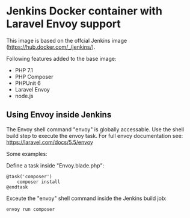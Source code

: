 # Jenkins Docker container with Laravel Envoy support

This image is based on the offcial Jenkins image (https://hub.docker.com/_/jenkins/).

Following features added to the base image:
- PHP 7.1
- PHP Composer
- PHPUnit 6
- Laravel Envoy
- node.js

## Using Envoy inside Jenkins

The Envoy shell command "envoy" is globally accessable. Use the shell build step to execute the envoy task.
For full envoy documentation see: https://laravel.com/docs/5.5/envoy

Some examples:

Define a task inside "Envoy.blade.php":
```
@task('composer')
    composer install
@endtask
```

Exceute the "envoy" shell command inside the Jenkins build job:
```
envoy run composer
```